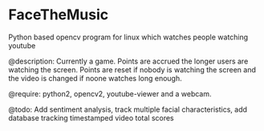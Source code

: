 # FaceTheMusic
Python based opencv program for linux which watches people watching youtube

@description: Currently a game. Points are accrued the longer users are watching the screen.
Points are reset if nobody is watching the screen and the video is changed if noone watches long enough.

@require: python2, opencv2, youtube-viewer and a webcam.

@todo: Add sentiment analysis, track multiple facial characteristics, add database tracking timestamped video total scores
